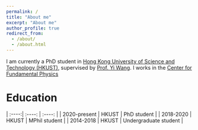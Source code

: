 ```yaml
---
permalink: /
title: "About me"
excerpt: "About me"
author_profile: true
redirect_from: 
  - /about/
  - /about.html
---
```


I am currently a PhD student in [Hong Kong University of Science and Technology (HKUST)](https://hkust.edu.hk/), supervised by [Prof. Yi Wang](https://phyw.people.ust.hk/). I works in the [Center for Fundamental Physics](http://cfp.ust.hk/cgi-bin/cfp/eng/index.php)

Education
======
| :----:| :----: | :----: |
| 2020-present | HKUST | PhD student |
| 2018-2020 | HKUST | MPhil student |
| 2014-2018 | HKUST | Undergraduate student |



